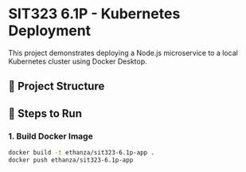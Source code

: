 # SIT323 6.1P - Kubernetes Deployment

This project demonstrates deploying a Node.js microservice to a local Kubernetes cluster using Docker Desktop.

## 🔧 Project Structure


## 🚀 Steps to Run

### 1. Build Docker Image

```bash
docker build -t ethanza/sit323-6.1p-app .
docker push ethanza/sit323-6.1p-app
